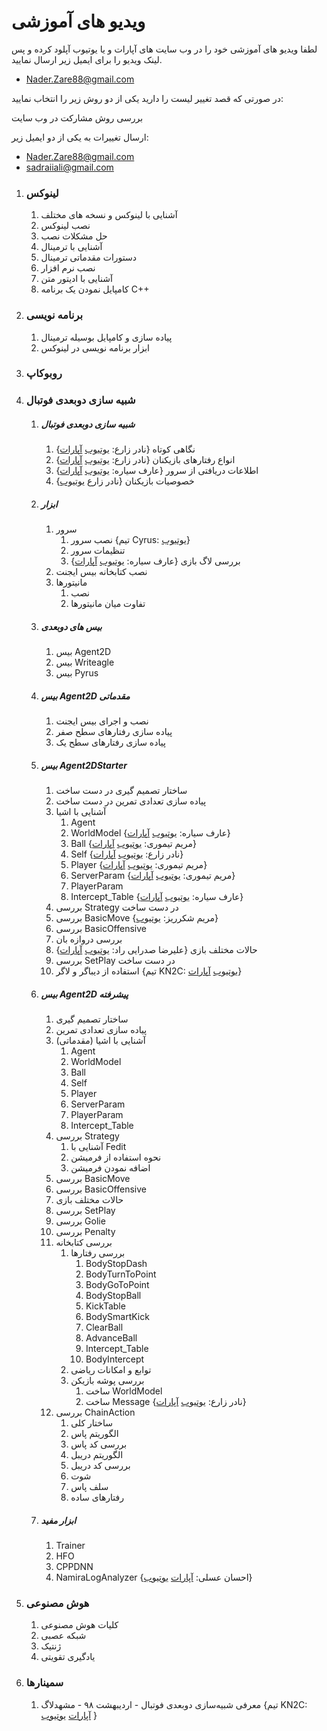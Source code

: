 # ویدیو های آموزشی

لطفا ویدیو های آموزشی خود را در وب سایت های آپارات و یا یوتیوب آپلود کرده و پس لینک ویدیو را برای ایمیل زیر ارسال نمایید.

- Nader.Zare88@gmail.com

در صورتی که قصد تغییر لیست را دارید یکی از دو روش زیر را انتخاب نمایید:

بررسی روش مشارکت در وب سایت

ارسال تغییرات به یکی از دو ایمیل زیر:

- Nader.Zare88@gmail.com
- sadraiiali@gmail.com



1. ### لینوکس

   1. آشنایی با لینوکس و نسخه های مختلف
   2. نصب لینوکس
   3. حل مشکلات نصب
   4. آشنایی با ترمینال
   5. دستورات مقدماتی ترمینال
   6. نصب نرم افزار
   7. آشنایی با ادیتور متن
   8. کامپایل نمودن یک برنامه C++

2. ### برنامه نویسی

   1. پیاده سازی و کامپایل بوسیله ترمینال
   2. ابزار برنامه نویسی در لینوکس

3. ### روبوکاپ

4. ### شبیه سازی دوبعدی فوتبال

   1. ##### شبیه سازی دوبعدی فوتبال

      1. نگاهی کوتاه {نادر زارع: [یوتیوب](https://youtu.be/B6Sq8n5CTDs) [آپارات](https://www.aparat.com/v/RwxX5#)}
      2. انواع رفتارهای بازیکنان {نادر زارع: [یوتیوب](https://youtu.be/ShxJMwTQRkk) [آپارات](https://www.aparat.com/v/t6RuC)}
      3. اطلاعات دریافتی از سرور {عارف سیاره: [یوتیوب](https://youtu.be/RAmhuflGxyg) [آپارات](https://www.aparat.com/v/SHBvo)}
      4. خصوصیات بازیکنان {نادر زارع [یوتیوب](https://youtu.be/bUNks24tVYc)}

   2. ##### ابزار

      1. سرور
         1. نصب سرور {تیم Cyrus:‌ [یوتیوب](https://youtu.be/I65F7lo9QvU)}
         2. تنظیمات سرور
         3. بررسی لاگ بازی {عارف سیاره: [یوتیوب](https://youtu.be/__6x70S8vZU) [آپارات](https://www.aparat.com/v/XZB2e?playlist=398223)}
      2. نصب کتابخانه بیس ایجنت
      3. مانیتورها
         1. نصب
         2. تفاوت میان مانیتورها

   3. ##### بیس های دوبعدی

      1. بیس Agent2D
      2. بیس Writeagle
      3. بیس Pyrus

   4. ##### بیس Agent2D مقدماتی

      1. نصب و اجرای بیس ایجنت
      2. پیاده سازی رفتارهای سطح صفر
      3. پیاده سازی رفتارهای سطح یک

   5. ##### بیس Agent2DStarter 

      1. ساختار تصمیم گیری <Badge type="warning">در دست ساخت</Badge>
      2. پیاده سازی تعدادی تمرین <Badge type="warning">در دست ساخت</Badge>
      3. آشنایی با اشیا 
         1. Agent 
         2. WorldModel {عارف سیاره: [یوتیوب](https://youtu.be/Fu7nP4uGMcg) [آپارات](https://www.aparat.com/v/plI1k?playlist=398223)}
         3. Ball {مریم تیموری: [یوتیوب](https://youtu.be/X558hSXa74k) [آپارات](https://www.aparat.com/v/ibwcl?playlist=398223)}
         4. Self {نادر زارع:‌ [یوتیوب](https://youtu.be/y7ya90mKy0g) [آپارات](https://www.aparat.com/v/KOQhf?playlist=398223)}
         5. Player  {مریم تیموری: [یوتیوب](https://youtu.be/ISZXi8PaxVU) [آپارات](https://www.aparat.com/v/DzdPC?playlist=398223)}
         6. ServerParam {مریم تیموری: [یوتیوب](https://youtu.be/cPToqeVC7Do) [آپارات](https://www.aparat.com/v/bR7SW)}
         7. PlayerParam
         8. Intercept_Table {عارف سیاره:‌ [یوتیوب](https://youtu.be/_l_KJZCF8Zk) [آپارات](https://www.aparat.com/v/W0wEJ?playlist=398223)}
      4. بررسی Strategy <Badge type="warning">در دست ساخت</Badge>
      5. بررسی BasicMove {مریم شکرریز: [یوتیوب](https://youtu.be/ve-wvML2HyA)}
      6. بررسی BasicOffensive 
      7. بررسی دروازه بان
      8. حالات مختلف بازی {علیرضا صدرایی راد:‌ [یوتیوب](https://youtu.be/dYAtq6pxqQI) [آپارات](https://www.aparat.com/v/mGB84)}
      9. بررسی SetPlay <Badge type="warning">در دست ساخت</Badge>
      10. استفاده از دیباگر و لاگر {تیم KN2C: [یوتیوب](https://youtu.be/R_NZYA5aVRg) [آپارات](https://www.aparat.com/v/3aNor)}

   6. ##### بیس Agent2D پیشرفته

      1. ساختار تصمیم گیری
      2. پیاده سازی تعدادی تمرین
      3. آشنایی با اشیا (مقدماتی)
         1. Agent
         2. WorldModel
         3. Ball
         4. Self
         5. Player
         6. ServerParam
         7. PlayerParam
         8. Intercept_Table
      4. بررسی Strategy
         1. آشنایی با Fedit
         2. نحوه استفاده از فرمیشن
         3. اضافه نمودن فرمیشن
      5. بررسی BasicMove
      6. بررسی BasicOffensive
      7. حالات مختلف بازی
      8. بررسی SetPlay
      9. بررسی Golie
      10. بررسی Penalty
      11. بررسی کتابخانه
          1. بررسی رفتارها
             1. BodyStopDash
             2. BodyTurnToPoint
             3. BodyGoToPoint
             4. BodyStopBall
             5. KickTable
             6. BodySmartKick
             7. ClearBall
             8. AdvanceBall
             9. Intercept_Table
             10. BodyIntercept
          2. توابع و امکانات ریاضی
          3. بررسی پوشه بازیکن
             1. ساخت WorldModel
             2. ساخت Message {نادر زارع: [یوتیوب](https://youtu.be/a7iovIZ26uE) [آپارات](https://www.aparat.com/v/cXrJd)}
      12. بررسی ChainAction
          1. ساختار کلی
          2. الگوریتم پاس
          3. بررسی کد پاس
          4. الگوریتم دریبل
          5. بررسی کد دریبل
          6. شوت
          7. سلف پاس
          8. رفتارهای ساده

   7. ##### ابزار مفید

      1. Trainer
      2. HFO
      3. CPPDNN
      4. NamiraLogAnalyzer {احسان عسلی: [آپارات](https://www.aparat.com/v/yVOkK) [یوتیوب](https://youtu.be/mRuxg-xy7pY)}

5. ### هوش مصنوعی

   1. کلیات هوش مصنوعی
   2. شبکه عصبی
   3. ژنتیک
   4. یادگیری تقویتی
   
6. ### سمینارها

   1. معرفی شبیه‌سازی دوبعدی فوتبال - اردیبهشت ۹۸ - مشهدلاگ {تیم KN2C: [آپارات](https://www.aparat.com/v/y0Sa7) [یوتیوب](https://youtu.be/RvktEzH4glA) }
